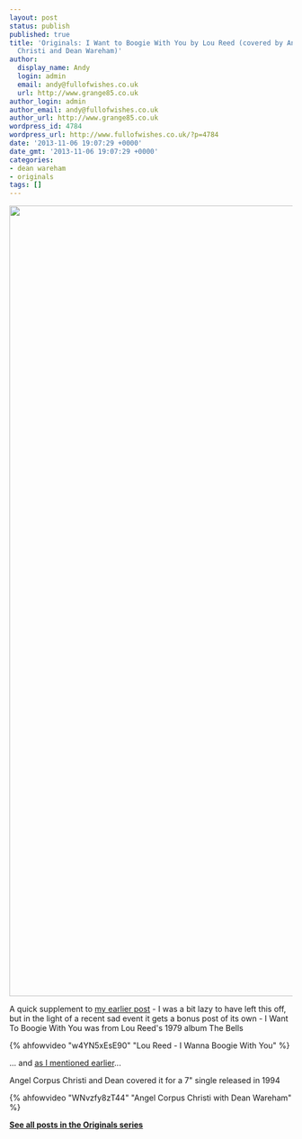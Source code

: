 ```yaml
---
layout: post
status: publish
published: true
title: 'Originals: I Want to Boogie With You by Lou Reed (covered by Angel Corpus
  Christi and Dean Wareham)'
author:
  display_name: Andy
  login: admin
  email: andy@fullofwishes.co.uk
  url: http://www.grange85.co.uk
author_login: admin
author_email: andy@fullofwishes.co.uk
author_url: http://www.grange85.co.uk
wordpress_id: 4784
wordpress_url: http://www.fullofwishes.co.uk/?p=4784
date: '2013-11-06 19:07:29 +0000'
date_gmt: '2013-11-06 19:07:29 +0000'
categories:
- dean wareham
- originals
tags: []
---
```

<p><img src="http://media.fullofwishes.co.uk/07-dean_and_britta/pictures/9a2fc3df15305e08a7fb.jpeg" width="2100" height="1406" class="aligncenter" /></p>
<p>A quick supplement to <a href="/2013/11/06/originals-je-taime-moi-non-plus-by-serge-gainsbourg-et-jane-birkin-covered-by-angel-corpus-christi-and-dean-wareham/" title="Originals: Je t’aime… moi non plus by Serge Gainsbourg et Jane Birkin (covered by Angel Corpus Christi and Dean Wareham)">my earlier post</a> - I was a bit lazy to have left this off, but in the light of a recent sad event it gets a bonus post of its own - I Want To Boogie With You was from Lou Reed's 1979 album The Bells</p>
{% ahfowvideo "w4YN5xEsE90" "Lou Reed - I Wanna Boogie With You" %}
<p>... and <a href="/2013/11/06/originals-je-taime-moi-non-plus-by-serge-gainsbourg-et-jane-birkin-covered-by-angel-corpus-christi-and-dean-wareham/" title="Originals: Je t’aime… moi non plus by Serge Gainsbourg et Jane Birkin (covered by Angel Corpus Christi and Dean Wareham)">as I mentioned earlier</a>... </p>
<p>Angel Corpus Christi and Dean covered it for a 7" single released in 1994</p>
{% ahfowvideo "WNvzfy8zT44" "Angel Corpus Christi with Dean Wareham" %}
<p><strong><a href="/category/originals/" title="List: Originals">See all posts in the Originals series</a></strong></p>
